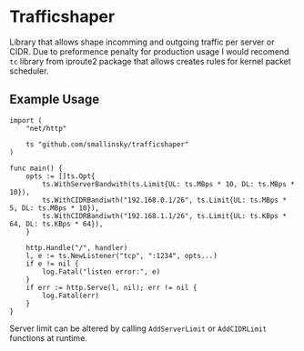 # Trafficshaper

Library that allows shape incomming and outgoing traffic per server or CIDR. Due to preformence penalty for production usage I would recomend
`tc` library from iproute2 package that allows creates rules for kernel packet scheduler.

## Example Usage

```
import (
	"net/http"

	ts "github.com/smallinsky/trafficshaper"
)

func main() {
	opts := []ts.Opt{
		ts.WithServerBandwith(ts.Limit{UL: ts.MBps * 10, DL: ts.MBps * 10}),
		ts.WithCIDRBandiwth("192.168.0.1/26", ts.Limit{UL: ts.MBps * 5, DL: ts.MBps * 10}),
		ts.WithCIDRBandiwth("192.168.1.1/26", ts.Limit{UL: ts.KBps * 64, DL: ts.KBps * 64}),
	}

	http.Handle("/", handler)
	l, e := ts.NewListener("tcp", ":1234", opts...)
	if e != nil {
		log.Fatal("listen error:", e)
	}
	if err := http.Serve(l, nil); err != nil {
		log.Fatal(err)
	}
}
```

Server limit can be altered by calling `AddServerLimit` or `AddCIDRLimit` functions at runtime.

